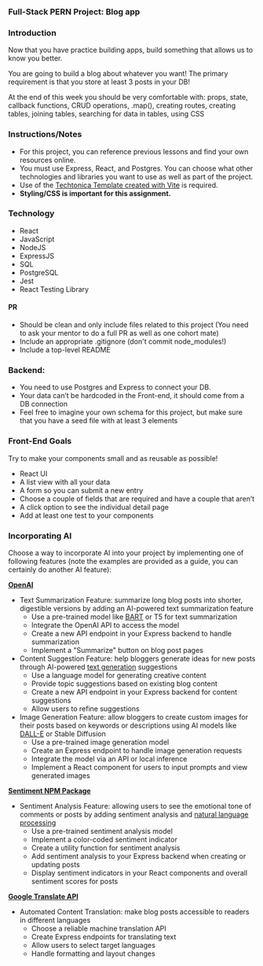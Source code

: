 ### Full-Stack PERN Project: Blog app

### Introduction

Now that you have practice building apps, build something that allows us to know you better.

You are going to build a blog about whatever you want! The primary requirement is that you store at least 3 posts in your DB!

At the end of this week you should be very comfortable with: props, state, callback functions, CRUD operations, .map(), creating routes, creating tables, joining tables, searching for data in tables, using CSS

### Instructions/Notes

- For this project, you can reference previous lessons and find your own resources online.
- You must use Express, React, and Postgres. You can choose what other technologies and libraries you want to use as well as part of the project.
- Use of the [Techtonica Template created with Vite](https://github.com/Techtonica/curriculum/tree/main/projects/2023TemplateWithVite) is required.
- **Styling/CSS is important for this assignment.**

### Technology
- React
- JavaScript
- NodeJS
- ExpressJS
- SQL
- PostgreSQL
- Jest
- React Testing Library

#### PR

- Should be clean and only include files related to this project (You need to ask your mentor to do a full PR as well as one cohort mate)
- Include an appropriate .gitignore (don't commit node_modules!)
- Include a top-level README

### Backend:

- You need to use Postgres and Express to connect your DB.
- Your data can’t be hardcoded in the Front-end, it should come from a DB connection
- Feel free to imagine your own schema for this project, but make sure that you have a seed file with at least 3 elements

### Front-End Goals

Try to make your components small and as reusable as possible!

- React UI
- A list view with all your data
- A form so you can submit a new entry
- Choose a couple of fields that are required and have a couple that aren’t
- A click option to see the individual detail page
- Add at least one test to your components

### Incorporating AI
Choose a way to incorporate AI into your project by implementing one of following features (note the examples are provided as a guide, you can certainly do another AI feature): 

**[OpenAI](https://platform.openai.com/docs/api-reference/introduction)**
- Text Summarization Feature: summarize long blog posts into shorter, digestible versions by adding an AI-powered text summarization feature
  - Use a pre-trained model like [BART](https://huggingface.co/facebook/bart-large-cnn) or T5 for text summarization
  - Integrate the OpenAI API to access the model
  - Create a new API endpoint in your Express backend to handle summarization
  - Implement a "Summarize" button on blog post pages
- Content Suggestion Feature: help bloggers generate ideas for new posts through AI-powered [text generation](https://www.tutorialspoint.com/natural_language_processing/nlp_text_generation.htm) suggestions
  - Use a language model for generating creative content
  - Provide topic suggestions based on existing blog content
  - Create a new API endpoint in your Express backend for content suggestions
  - Allow users to refine suggestions
- Image Generation Feature: allow bloggers to create custom images for their posts based on keywords or descriptions using AI models like [DALL-E](https://platform.openai.com/docs/guides/images/usage) or Stable Diffusion
  - Use a pre-trained image generation model
  - Create an Express endpoint to handle image generation requests
  - Integrate the model via an API or local inference
  - Implement a React component for users to input prompts and view generated images

**[Sentiment NPM Package](https://www.npmjs.com/package/sentiment)**
- Sentiment Analysis Feature: allowing users to see the emotional tone of comments or posts by adding sentiment analysis and [natural language processing](https://www.tutorialspoint.com/natural_language_processing/index.htm)
  - Use a pre-trained sentiment analysis model
  - Implement a color-coded sentiment indicator
  - Create a utility function for sentiment analysis
  - Add sentiment analysis to your Express backend when creating or updating posts
  - Display sentiment indicators in your React components and overall sentiment scores for posts

**[Google Translate API](https://cloud.google.com/translate/docs)**
- Automated Content Translation: make blog posts accessible to readers in different languages
  - Choose a reliable machine translation API
  - Create Express endpoints for translating text
  - Allow users to select target languages
  - Handle formatting and layout changes

